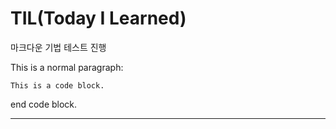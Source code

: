 TIL(Today I Learned)
====================

마크다운 기법 테스트 진행

This is a normal paragraph:

    This is a code block.
end code block.
  
- - -
